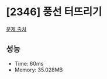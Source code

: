 # [2346] 풍선 터뜨리기

[문제 출처](https://www.acmicpc.net/problem/2346)

## 성능

- Time: 60ms
- Memory: 35.028MB
